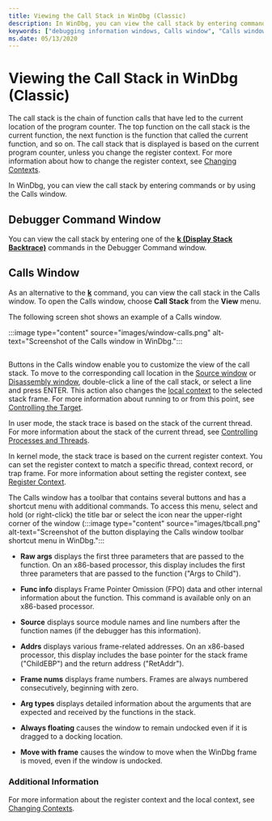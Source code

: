 ```yaml
---
title: Viewing the Call Stack in WinDbg (Classic)
description: In WinDbg, you can view the call stack by entering commands or by using the Calls window.
keywords: ["debugging information windows, Calls window", "Calls window", "call stack, Calls window"]
ms.date: 05/13/2020
---
```


# Viewing the Call Stack in WinDbg (Classic)


The call stack is the chain of function calls that have led to the current location of the program counter. The top function on the call stack is the current function, the next function is the function that called the current function, and so on. The call stack that is displayed is based on the current program counter, unless you change the register context. For more information about how to change the register context, see [Changing Contexts](changing-contexts.md).

In WinDbg, you can view the call stack by entering commands or by using the Calls window.

## <span id="Debugger_Command_Window"></span><span id="debugger_command_window"></span><span id="DEBUGGER_COMMAND_WINDOW"></span>Debugger Command Window


You can view the call stack by entering one of the [**k (Display Stack Backtrace)**](../debuggercmds/k--kb--kc--kd--kp--kp--kv--display-stack-backtrace-.md) commands in the Debugger Command window.

## <span id="Calls_Window"></span><span id="calls_window"></span><span id="CALLS_WINDOW"></span>Calls Window


As an alternative to the [**k**](../debuggercmds/k--kb--kc--kd--kp--kp--kv--display-stack-backtrace-.md) command, you can view the call stack in the Calls window. To open the Calls window, choose **Call Stack** from the **View** menu.

The following screen shot shows an example of a Calls window.

:::image type="content" source="images/window-calls.png" alt-text="Screenshot of the Calls window in WinDbg.":::

## <span id="ddk_calls_window_dbg"></span><span id="DDK_CALLS_WINDOW_DBG"></span>


Buttons in the Calls window enable you to customize the view of the call stack. To move to the corresponding call location in the [Source window](source-window.md) or [Disassembly window](disassembly-window.md), double-click a line of the call stack, or select a line and press ENTER. This action also changes the [local context](changing-contexts.md#local-context) to the selected stack frame. For more information about running to or from this point, see [Controlling the Target](controlling-the-target.md).

In user mode, the stack trace is based on the stack of the current thread. For more information about the stack of the current thread, see [Controlling Processes and Threads](controlling-processes-and-threads.md).

In kernel mode, the stack trace is based on the current register context. You can set the register context to match a specific thread, context record, or trap frame. For more information about setting the register context, see [Register Context](changing-contexts.md#register-context).

The Calls window has a toolbar that contains several buttons and has a shortcut menu with additional commands. To access this menu, select and hold (or right-click) the title bar or select the icon near the upper-right corner of the window (:::image type="content" source="images/tbcall.png" alt-text="Screenshot of the button displaying the Calls window toolbar shortcut menu in WinDbg.":::

-   **Raw args** displays the first three parameters that are passed to the function. On an x86-based processor, this display includes the first three parameters that are passed to the function ("Args to Child").

-   **Func info** displays Frame Pointer Omission (FPO) data and other internal information about the function. This command is available only on an x86-based processor.

-   **Source** displays source module names and line numbers after the function names (if the debugger has this information).

-   **Addrs** displays various frame-related addresses. On an x86-based processor, this display includes the base pointer for the stack frame ("ChildEBP") and the return address ("RetAddr").

-   **Frame nums** displays frame numbers. Frames are always numbered consecutively, beginning with zero.

-   **Arg types** displays detailed information about the arguments that are expected and received by the functions in the stack.

-   **Always floating** causes the window to remain undocked even if it is dragged to a docking location.

-   **Move with frame** causes the window to move when the WinDbg frame is moved, even if the window is undocked. 

### <span id="additional_information"></span><span id="ADDITIONAL_INFORMATION"></span>Additional Information

For more information about the register context and the local context, see [Changing Contexts](changing-contexts.md).

 

 